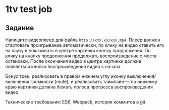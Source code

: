 # 1tv test job

## Задание

Напишите видеоплеер для файла `http://xxx.xx/xxx.mp4`. Плеер должен стартовать проигрывание автоматически, по клику на видео ставить его на паузу  и показывать в центре картинки кнопку продолжения. По клику на кнопку продолжения продолжать воспроизведение с места остановки. После окончания видео в центре картинки должна появляться кнопка воспроизведения видео с начала.

Бонус трек: реализовать в правом нижнем углу иконку выключения/включения громкости (mute), и реализовать таймлайн — по нижнему краю картинки должна бежать полоса прогресса воспроизведения видео.

Технические требования: ES6, Webpack, история коммитов в git.